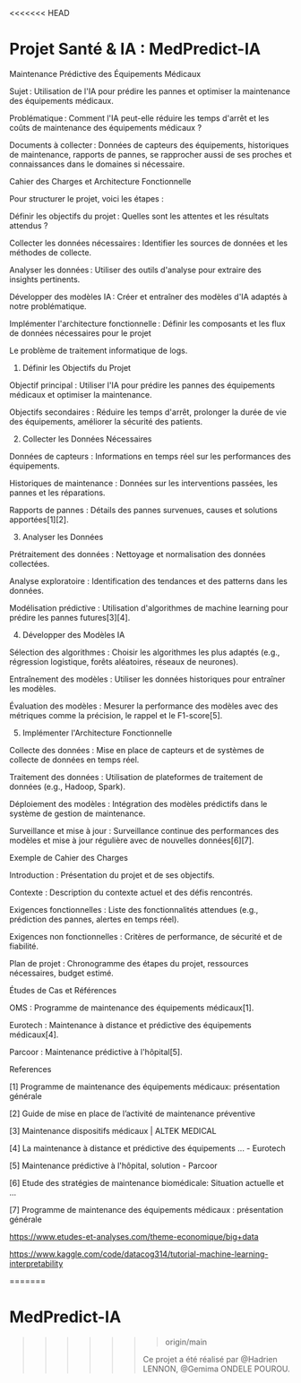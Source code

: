 <<<<<<< HEAD
# Projet Santé & IA : MedPredict-IA

Maintenance Prédictive des Équipements Médicaux 

Sujet : Utilisation de l'IA pour prédire les pannes et optimiser la maintenance des équipements médicaux.  

Problématique : Comment l'IA peut-elle réduire les temps d'arrêt et les coûts de maintenance des équipements médicaux ?  

Documents à collecter : Données de capteurs des équipements, historiques de maintenance, rapports de pannes, se rapprocher aussi de ses proches et connaissances dans le domaines  si nécessaire. 

 

Cahier des Charges et Architecture Fonctionnelle 

Pour structurer le projet, voici les étapes : 

Définir les objectifs du projet : Quelles sont les attentes et les résultats attendus ? 

Collecter les données nécessaires : Identifier les sources de données et les méthodes de collecte. 

Analyser les données : Utiliser des outils d'analyse pour extraire des insights pertinents. 

Développer des modèles IA : Créer et entraîner des modèles d'IA adaptés à notre problématique. 

Implémenter l'architecture fonctionnelle : Définir les composants et les flux de données nécessaires pour le projet 

Le problème de traitement informatique de logs. 

 

1. Définir les Objectifs du Projet 

Objectif principal : Utiliser l'IA pour prédire les pannes des équipements médicaux et optimiser la maintenance. 

Objectifs secondaires : Réduire les temps d'arrêt, prolonger la durée de vie des équipements, améliorer la sécurité des patients. 

2. Collecter les Données Nécessaires 

Données de capteurs : Informations en temps réel sur les performances des équipements. 

Historiques de maintenance : Données sur les interventions passées, les pannes et les réparations. 

Rapports de pannes : Détails des pannes survenues, causes et solutions apportées[1][2]. 

3. Analyser les Données 

Prétraitement des données : Nettoyage et normalisation des données collectées. 

Analyse exploratoire : Identification des tendances et des patterns dans les données. 

Modélisation prédictive : Utilisation d'algorithmes de machine learning pour prédire les pannes futures[3][4]. 

4. Développer des Modèles IA 

Sélection des algorithmes : Choisir les algorithmes les plus adaptés (e.g., régression logistique, forêts aléatoires, réseaux de neurones). 

Entraînement des modèles : Utiliser les données historiques pour entraîner les modèles. 

Évaluation des modèles : Mesurer la performance des modèles avec des métriques comme la précision, le rappel et le F1-score[5]. 

5. Implémenter l'Architecture Fonctionnelle 

Collecte des données : Mise en place de capteurs et de systèmes de collecte de données en temps réel. 

Traitement des données : Utilisation de plateformes de traitement de données (e.g., Hadoop, Spark). 

Déploiement des modèles : Intégration des modèles prédictifs dans le système de gestion de maintenance. 

Surveillance et mise à jour : Surveillance continue des performances des modèles et mise à jour régulière avec de nouvelles données[6][7]. 

Exemple de Cahier des Charges 

Introduction : Présentation du projet et de ses objectifs. 

Contexte : Description du contexte actuel et des défis rencontrés. 

Exigences fonctionnelles : Liste des fonctionnalités attendues (e.g., prédiction des pannes, alertes en temps réel). 

Exigences non fonctionnelles : Critères de performance, de sécurité et de fiabilité. 

Plan de projet : Chronogramme des étapes du projet, ressources nécessaires, budget estimé. 

Études de Cas et Références 

OMS : Programme de maintenance des équipements médicaux[1]. 

Eurotech : Maintenance à distance et prédictive des équipements médicaux[4]. 

Parcoor : Maintenance prédictive à l'hôpital[5]. 

 

 
References 

[1] Programme de maintenance des équipements médicaux: présentation générale 

[2] Guide de mise en place de l’activité de maintenance préventive 

[3] Maintenance dispositifs médicaux | ALTEK MEDICAL 

[4] La maintenance à distance et prédictive des équipements ... - Eurotech 

[5] Maintenance prédictive à l'hôpital, solution - Parcoor 

[6] Etude des stratégies de maintenance biomédicale: Situation actuelle et ... 

[7] Programme de maintenance des équipements médicaux : présentation générale 

https://www.etudes-et-analyses.com/theme-economique/big+data 

https://www.kaggle.com/code/datacog314/tutorial-machine-learning-interpretability 

=======
# MedPredict-IA
>>>>>>> origin/main
>>>>>>
>>>>>> Ce projet a été réalisé par @Hadrien LENNON, @Gemima ONDELE POUROU.
